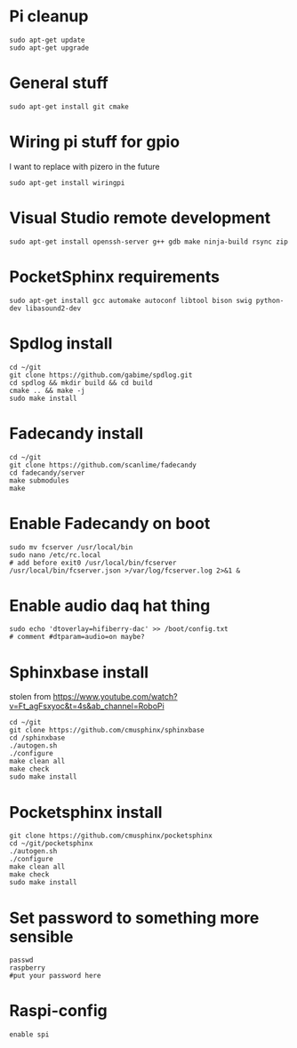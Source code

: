 # Pi cleanup
```
sudo apt-get update
sudo apt-get upgrade
```

# General stuff
```
sudo apt-get install git cmake
```

# Wiring pi stuff for gpio
I want to replace with pizero in the future
```
sudo apt-get install wiringpi
```

# Visual Studio remote development
```
sudo apt-get install openssh-server g++ gdb make ninja-build rsync zip
```

# PocketSphinx requirements
```
sudo apt-get install gcc automake autoconf libtool bison swig python-dev libasound2-dev
```

# Spdlog install
```
cd ~/git
git clone https://github.com/gabime/spdlog.git
cd spdlog && mkdir build && cd build
cmake .. && make -j
sudo make install
```

# Fadecandy install
```
cd ~/git
git clone https://github.com/scanlime/fadecandy
cd fadecandy/server
make submodules
make
```

# Enable Fadecandy on boot
```
sudo mv fcserver /usr/local/bin
sudo nano /etc/rc.local
# add before exit0 /usr/local/bin/fcserver /usr/local/bin/fcserver.json >/var/log/fcserver.log 2>&1 &
```

# Enable audio daq hat thing
```
sudo echo 'dtoverlay=hifiberry-dac' >> /boot/config.txt
# comment #dtparam=audio=on maybe?
```



# Sphinxbase install
stolen from https://www.youtube.com/watch?v=Ft_agFsxyoc&t=4s&ab_channel=RoboPi
```
cd ~/git
git clone https://github.com/cmusphinx/sphinxbase
cd /sphinxbase
./autogen.sh
./configure
make clean all
make check
sudo make install
```

# Pocketsphinx install
```
git clone https://github.com/cmusphinx/pocketsphinx
cd ~/git/pocketsphinx
./autogen.sh 
./configure 
make clean all 
make check 
sudo make install
```

# Set password to something more sensible
```
passwd
raspberry
#put your password here
```

# Raspi-config
```
enable spi
```